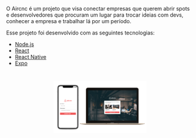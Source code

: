<p>
O Aircnc é um projeto que visa conectar empresas que querem abrir spots e desenvolvedores que procuram um lugar para trocar ideias com devs, conhecer a empresa e trabalhar lá por um período.
</p>

<p>
Esse projeto foi desenvolvido com as seguintes tecnologias:

- [Node.js](https://nodejs.org/en/)
- [React](https://reactjs.org)
- [React Native](https://facebook.github.io/react-native/)
- [Expo](https://expo.io/)
</p>

<h1 align="center">
    <img alt="AircncLogo" title="#aircncLogo" src=".github/aircnc.png" width="250px" />
</h1>
